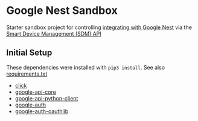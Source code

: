 # Google Nest Sandbox

Starter sandbox project for controlling [integrating with Google Nest](https://developers.google.com/nest/device-access) via the [Smart Device Management (SDM) API](https://developers.google.com/nest/device-access/api)

## Initial Setup

These dependencies were installed with `pip3 install`. See also [requirements.txt](requirements.txt)

- [click](https://palletsprojects.com/p/click/)
- [google-api-core](https://github.com/googleapis/python-api-core)
- [google-api-python-client](https://github.com/googleapis/google-api-python-client/)
- [google-auth](https://github.com/googleapis/google-auth-library-python)
- [google-auth-oauthlib](https://github.com/googleapis/google-auth-library-python-oauthlib)